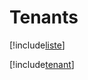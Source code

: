 # Tenants

[!include[liste](tenants.liste.autogen.md)]

[!include[tenant](tenants.tenant.autogen.md)]








